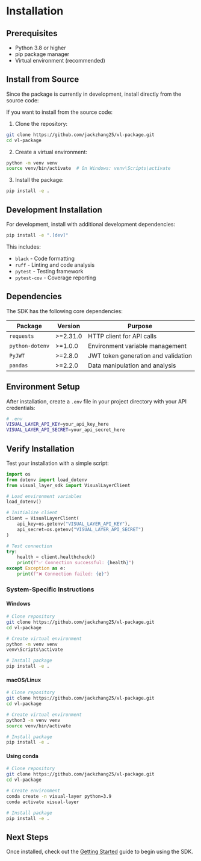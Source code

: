 # Installation

## Prerequisites

- Python 3.8 or higher
- pip package manager
- Virtual environment (recommended)

## Install from Source

Since the package is currently in development, install directly from the source code:

If you want to install from the source code:

1. Clone the repository:
```bash
git clone https://github.com/jackzhang25/vl-package.git
cd vl-package
```

2. Create a virtual environment:
```bash
python -m venv venv
source venv/bin/activate  # On Windows: venv\Scripts\activate
```

3. Install the package:
```bash
pip install -e .
```

## Development Installation

For development, install with additional development dependencies:

```bash
pip install -e ".[dev]"
```

This includes:
- `black` - Code formatting
- `ruff` - Linting and code analysis
- `pytest` - Testing framework
- `pytest-cov` - Coverage reporting

## Dependencies

The SDK has the following core dependencies:

| Package | Version | Purpose |
|---------|---------|---------|
| `requests` | >=2.31.0 | HTTP client for API calls |
| `python-dotenv` | >=1.0.0 | Environment variable management |
| `PyJWT` | >=2.8.0 | JWT token generation and validation |
| `pandas` | >=2.2.0 | Data manipulation and analysis |

## Environment Setup

After installation, create a `.env` file in your project directory with your API credentials:

```bash
# .env
VISUAL_LAYER_API_KEY=your_api_key_here
VISUAL_LAYER_API_SECRET=your_api_secret_here
```

## Verify Installation

Test your installation with a simple script:

```python
import os
from dotenv import load_dotenv
from visual_layer_sdk import VisualLayerClient

# Load environment variables
load_dotenv()

# Initialize client
client = VisualLayerClient(
    api_key=os.getenv("VISUAL_LAYER_API_KEY"),
    api_secret=os.getenv("VISUAL_LAYER_API_SECRET")
)

# Test connection
try:
    health = client.healthcheck()
    print(f"✅ Connection successful: {health}")
except Exception as e:
    print(f"❌ Connection failed: {e}")
```

### System-Specific Instructions

#### Windows
```bash
# Clone repository
git clone https://github.com/jackzhang25/vl-package.git
cd vl-package

# Create virtual environment
python -m venv venv
venv\Scripts\activate

# Install package
pip install -e .
```

#### macOS/Linux
```bash
# Clone repository
git clone https://github.com/jackzhang25/vl-package.git
cd vl-package

# Create virtual environment
python3 -m venv venv
source venv/bin/activate

# Install package
pip install -e .
```

#### Using conda
```bash
# Clone repository
git clone https://github.com/jackzhang25/vl-package.git
cd vl-package

# Create environment
conda create -n visual-layer python=3.9
conda activate visual-layer

# Install package
pip install -e .
```

## Next Steps

Once installed, check out the [Getting Started](getting-started) guide to begin using the SDK.